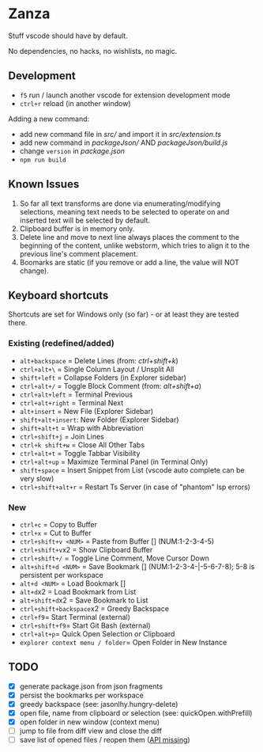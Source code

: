 # Zanza

Stuff vscode should have by default.

No dependencies, no hacks, no wishlists, no magic.

## Development

- `f5` run / launch another vscode for extension development mode
- `ctrl+r` reload (in another window)

Adding a new command:

- add new command file in _src/_ and import it in _src/extension.ts_
- add new command in _packageJson/_ AND _packageJson/build.js_
- change `version` in _package.json_
- `npm run build`

## Known Issues

1. So far all text transforms are done via enumerating/modifying selections,
   meaning text needs to be selected to operate on and inserted text will be selected by default.
2. Clipboard buffer is in memory only.
3. Delete line and move to next line always places the comment to the beginning of the content,
   unlike webstorm, which tries to align it to the previous line's comment placement.
4. Boomarks are static (if you remove or add a line, the value will NOT change).

## Keyboard shortcuts

Shortcuts are set for Windows only (so far) - or at least they are tested there.

### Existing (redefined/added)

- `alt+backspace` = Delete Lines (from: _ctrl+shift+k_)
- `ctrl+alt+\` = Single Column Layout / Unsplit All
- `shift+left` = Collapse Folders (in Explorer sidebar)
- `ctrl+alt+/` = Toggle Block Comment (from: _alt+shift+a_)
- `ctrl+alt+left` = Terminal Previous
- `ctrl+alt+right` = Terminal Next
- `alt+insert` = New File (Explorer Sidebar)
- `shift+alt+insert`: New Folder (Explorer Sidebar)
- `shift+alt+t` = Wrap with Abbreviation
- `ctrl+shift+j` = Join Lines
- `ctrl+k shift+w` = Close All Other Tabs
- `ctrl+alt+t` = Toggle Tabbar Visibility
- `ctrl+alt+up` = Maximize Terminal Panel (in Terminal Only)
- `shift+space` = Insert Snippet from List (vscode auto complete can be very slow)
- `ctrl+shift+alt+r` = Restart Ts Server (in case of "phantom" lsp errors)

### New

- `ctrl+c` = Copy to Buffer
- `ctrl+x` = Cut to Buffer
- `ctrl+shift+v <NUM>` = Paste from Buffer [<NUM>] (NUM:1-2-3-4-5)
- `ctrl+shift+v`x2 = Show Clipboard Buffer
- `ctrl+shift+/` = Toggle Line Comment, Move Cursor Down
- `alt+shift+d <NUM>` = Save Bookmark [<NUM>] (NUM:1-2-3-4-|-5-6-7-8); 5-8 is persistent per workspace
- `alt+d <NUM>` = Load Bookmark [<NUM>]
- `alt+d`x2 = Load Bookmark from List
- `alt+shift+d`x2 = Save Bookmark to List
- `ctrl+shift+backspace`x2 = Greedy Backspace
- `ctrl+f9`= Start Terminal (external)
- `ctrl+shift+f9`= Start Git Bash (external)
- `ctrl+alt+p`= Quick Open Selection or Clipboard
- `explorer context menu / folder`= Open Folder in New Instance

## TODO

- [x] generate package.json from json fragments
- [x] persist the bookmarks per workspace
- [x] greedy backspace (see: jasonlhy.hungry-delete)
- [x] open file, name from clipboard or selection (see: quickOpen.withPrefill)
- [x] open folder in new window (context menu)
- [ ] jump to file from diff view and close the diff
- [ ] save list of opened files / reopen them ([API missing](https://github.com/Microsoft/vscode/issues/15178))
